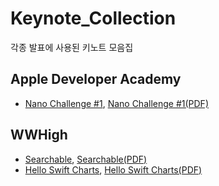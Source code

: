 # Keynote_Collection
각종 발표에 사용된 키노트 모음집

## Apple Developer Academy
- [Nano Challenge #1](https://github.com/Chaeho-Min/Keynote_Collection/blob/main/NC1_%20AIG.key), [Nano Challenge #1(PDF)](https://github.com/Chaeho-Min/Keynote_Collection/blob/main/NC1_AIG(PDF).pdf)

## WWHigh
- [Searchable](https://github.com/Chaeho-Min/Keynote_Collection/blob/main/WWHigh_%231_Searchable.key), [Searchable(PDF)](https://github.com/Chaeho-Min/Keynote_Collection/blob/main/WWHigh_%231_Searchable(PDF).pdf)
- [Hello Swift Charts](https://github.com/Chaeho-Min/Keynote_Collection/blob/main/WWHigh_%232_Hello%20Swift%20Charts.key), [Hello Swift Charts(PDF)](https://github.com/Chaeho-Min/Keynote_Collection/blob/main/WWHigh_%232_Hello%20Swift%20Charts(PDF).pdf)
